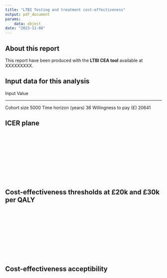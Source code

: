 ```yaml
---
title: "LTBI Testing and treatment cost-effectiveness"
output: pdf_document
params:
    data: object
date: "2023-11-08"
---
```




## About this report

This report have been produced with the **LTBI CEA tool** available at XXXXXXXXX.

## Input data for this analysis




Input                     Value
-----------------------  ------
Cohort size                5000
Time horizon (years)         36
Willingness to pay (£)    20641


## ICER plane

![](C:/Users/juano/AppData/Local/Temp/RtmpiYEVjf/file3a943186f2b_files/figure-latex/unnamed-chunk-3-1.pdf)<!-- --> 

## Cost-effectiveness thresholds at £20k and £30k per QALY

![](C:/Users/juano/AppData/Local/Temp/RtmpiYEVjf/file3a943186f2b_files/figure-latex/unnamed-chunk-4-1.pdf)<!-- --> 


## Cost-effectiveness acceptibility 

![](C:/Users/juano/AppData/Local/Temp/RtmpiYEVjf/file3a943186f2b_files/figure-latex/unnamed-chunk-5-1.pdf)<!-- --> 
